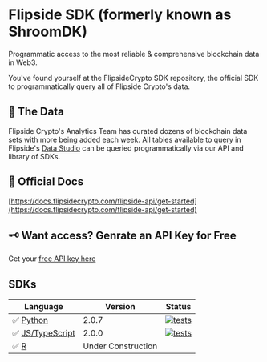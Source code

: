 # Flipside SDK (formerly known as ShroomDK)

Programmatic access to the most reliable & comprehensive blockchain data in Web3.

You've found yourself at the FlipsideCrypto SDK repository, the official SDK to programmatically query all of Flipside Crypto's data.

## 🧩 The Data
Flipside Crypto's Analytics Team has curated dozens of blockchain data sets with more being added each week. All tables available to query in Flipside's [Data Studio](https://flipsidecrypto.xyz) can be queried programmatically via our API and library of SDKs.

## 📖 Official Docs
[https://docs.flipsidecrypto.com/flipside-api/get-started](https://docs.flipsidecrypto.com/flipside-api/get-started)

## 🗝 Want access? Genrate an API Key for Free

Get your [free API key here](https://flipsidecrypto.xyz/account/api-keys)
<br>

## SDKs

| Language                 | Version | Status                                                                             |
| ------------------------ | ------- | ---------------------------------------------------------------------------------- |
| ✅ [Python](./python/)   | 2.0.7   | [![tests](https://github.com/FlipsideCrypto/sdk/actions/workflows/ci_python.yml/badge.svg)](https://github.com/FlipsideCrypto/sdk/actions/workflows/ci_python.yml)                                                                  |
| ✅ [JS/TypeScript](./js) | 2.0.0   | [![tests](https://github.com/FlipsideCrypto/sdk/actions/workflows/ci_js.yml/badge.svg)](https://github.com/FlipsideCrypto/sdk/actions/workflows/ci_js.yml)
| ✅ [R](./r/shroomDK/) | Under Construction    |  |
